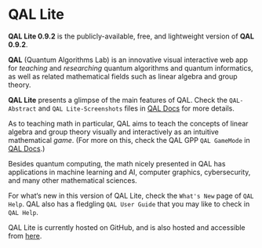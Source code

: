 <!---
(Feeling adventurous? Want to save your quantum algorithms to local QAL files and to open QAL files developed by others? Want to use &lsquo;controlled gates&rsquo; and &lsquo;swap gates&rsquo; directly in your quantum algorithms? ... You may like to check [QAL Lite 0.9.5alpha](https://q-info.github.io/QAL-Lite-0.9.5alpha), the latest development version of QAL Lite, available [here](https://q-info.github.io/QAL-Lite-0.9.5alpha).)
--->
# QAL Lite

**QAL Lite 0.9.2** is the publicly-available, free, and lightweight version of **QAL 0.9.2**.

**QAL** (Quantum Algorithms Lab) is an innovative visual interactive web app for *teaching* and *researching* quantum algorithms and quantum informatics, as well as related mathematical fields such as linear algebra and group theory.

**QAL Lite** presents a glimpse of the main features of QAL. Check the `QAL-Abstract` and `QAL Lite-Screenshots` files in [QAL Docs](./doc/) for more details.

As to teaching math in particular, QAL aims to teach the concepts of linear algebra and group theory visually and interactively as an intuitive mathematical *game*. (For more on this, check the QAL GPP `QAL GameMode` in [QAL Docs](./doc/).)

Besides quantum computing, the math nicely presented in QAL has applications in machine learning and AI, computer graphics, cybersecurity, and many other mathematical sciences.

For what&lsquo;s new in this version of QAL Lite, check the `What's New` page of `QAL Help`. QAL also has a fledgling `QAL User Guide` that you may like to check in `QAL Help`.

QAL Lite is currently hosted on GitHub, and is also hosted and accessible from [here](http://eng.staff.alexu.edu.eg/staff/moez/QAL/Lite).
